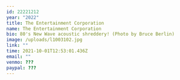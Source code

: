 ```yaml
---
id: 22221212
year: "2022"
title: The Entertainment Corporation
name: The Entertainment Corporation
bio: 80's New Wave acoustic shreddery! (Photo by Bruce Berlin)
image: /uploads/l1003102.jpg
link: ""
time: 2021-10-01T12:53:01.436Z
email: ""
venmo: ???
paypal: ???
---
```

